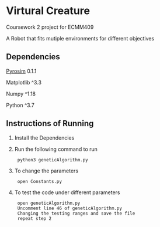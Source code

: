 # Virtural Creature
Coursework 2 project for ECMM409

A Robot that fits mutiple environments for different objectives

## Dependencies

[Pyrosim](https://ccappelle.github.io/pyrosim/) 0.1.1

Matplotlib  ^3.3

Numpy ^1.18

Python ^3.7

## Instructions of Running

  1. Install the Dependencies
    
  2. Run the following command to run
  
          python3 geneticAlgorithm.py
          
  3. To change the parameters
  
          open Constants.py
          
  4. To test the code under different parameters
  
          open geneticAlgorithm.py
          Uncomment line 46 of geneticAlgorithm.py
          Changing the testing ranges and save the file
          repeat step 2
  
          
